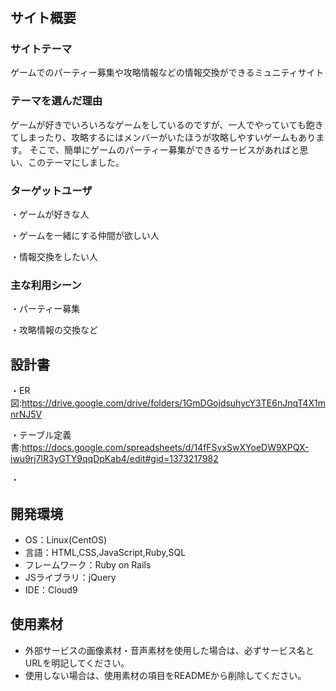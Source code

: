 # <Regroup>

## サイト概要
### サイトテーマ
ゲームでのパーティー募集や攻略情報などの情報交換ができるミュニティサイト

### テーマを選んだ理由
ゲームが好きでいろいろなゲームをしているのですが、一人でやっていても飽きてしまったり、攻略するにはメンバーがいたほうが攻略しやすいゲームもあります。
そこで、簡単にゲームのパーティー募集ができるサービスがあればと思い、このテーマにしました。

### ターゲットユーザ
・ゲームが好きな人

・ゲームを一緒にする仲間が欲しい人

・情報交換をしたい人

### 主な利用シーン
・パーティー募集

・攻略情報の交換など

## 設計書
・ER図:https://drive.google.com/drive/folders/1GmDGojdsuhycY3TE6nJnqT4X1mnrNJ5V

・テーブル定義書:https://docs.google.com/spreadsheets/d/14fFSvxSwXYoeDW9XPQX-iwu9rj7lR3yGTY9qqDpKab4/edit#gid=1373217982

・

## 開発環境
- OS：Linux(CentOS)
- 言語：HTML,CSS,JavaScript,Ruby,SQL
- フレームワーク：Ruby on Rails
- JSライブラリ：jQuery
- IDE：Cloud9

## 使用素材
- 外部サービスの画像素材・音声素材を使用した場合は、必ずサービス名とURLを明記してください。
- 使用しない場合は、使用素材の項目をREADMEから削除してください。
